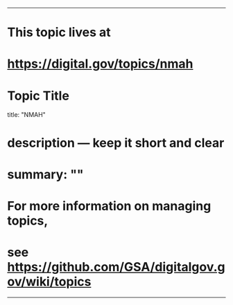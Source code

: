 
---
# This topic lives at
# https://digital.gov/topics/nmah

# Topic Title
title: "NMAH"

# description — keep it short and clear
# summary: ""


# For more information on managing topics,
# see https://github.com/GSA/digitalgov.gov/wiki/topics
---